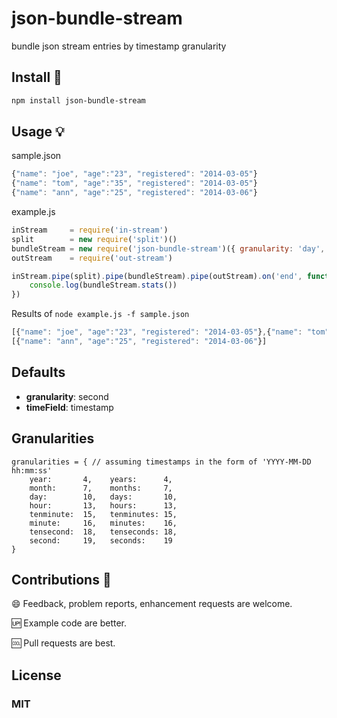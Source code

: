 # json-bundle-stream

bundle json stream entries by timestamp granularity 

## Install :hammer:

```sh
npm install json-bundle-stream
```

## Usage :bulb:

sample.json

```js
{"name": "joe", "age":"23", "registered": "2014-03-05"}
{"name": "tom", "age":"35", "registered": "2014-03-05"}
{"name": "ann", "age":"25", "registered": "2014-03-06"}
```

example.js

```js
inStream     = require('in-stream')
split        = new require('split')()
bundleStream = new require('json-bundle-stream')({ granularity: 'day', timeField: 'registered' })
outStream    = require('out-stream')

inStream.pipe(split).pipe(bundleStream).pipe(outStream).on('end', function() {
	console.log(bundleStream.stats())
})
```

Results of ```node example.js -f sample.json```

```js
[{"name": "joe", "age":"23", "registered": "2014-03-05"},{"name": "tom", "age":"35", "registered": "2014-03-05"}]
[{"name": "ann", "age":"25", "registered": "2014-03-06"}]
```

## Defaults

- **granularity**: second
- **timeField**: timestamp

## Granularities

```
granularities = { // assuming timestamps in the form of 'YYYY-MM-DD hh:mm:ss'
	year:       4,    years:      4,
	month:      7,    months:     7,
	day:        10,   days:       10,
	hour:       13,   hours:      13,
	tenminute:  15,   tenminutes: 15,
	minute:     16,   minutes:    16,
	tensecond:  18,   tenseconds: 18,
	second:     19,   seconds:    19
}
```

## Contributions :muscle:

:smile: Feedback, problem reports, enhancement requests are welcome.

:up: Example code are better.

:cool: Pull requests are best.

## License

### MIT
